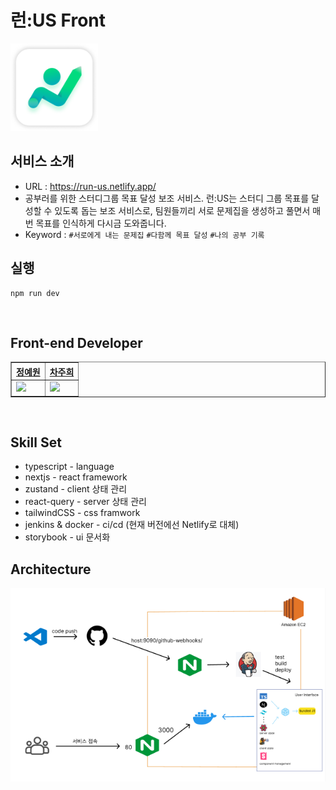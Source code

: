 # 런:US Front


<img src="src/assets/logo.png" width="140" height="140"/>

<br/>

## 서비스 소개
- URL : https://run-us.netlify.app/
- 공부러를 위한 스터디그룹 목표 달성 보조 서비스. 런:US는 스터디 그룹 목표를 달성할 수 있도록 돕는 보조 서비스로, 팀원들끼리 서로 문제집을 생성하고 풀면서 매번 목표를 인식하게 다시금 도와줍니다.
- Keyword : `#서로에게 내는 문제집` `#다함께 목표 달성` `#나의 공부 기록`


## 실행
```
npm run dev
```
<br/>

## Front-end Developer
 
<table border="1">
    <th>
        <a href="https://github.com/jeongye01">정예원</a>
    </th>
    <th>
        <a href="https://github.com/ShinJongUng">차주희</a>
    </th>
    <tr>
        <td>
            <img src="https://github.com/jeongye01.png" width='120' />
        </td>
        <td>
            <img src="https://github.com/chajuhui123.png" width='120' />
        </td>
    </tr>
</table>

<br/>

## Skill Set
- typescript - language
- nextjs - react framework
- zustand - client 상태 관리
- react-query - server 상태 관리
- tailwindCSS -  css framwork
- jenkins & docker - ci/cd (현재 버전에선 Netlify로 대체)
- storybook - ui 문서화

## Architecture

![architecture.png](src/assets/architecture.png)

